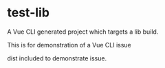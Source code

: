 # test-lib

A Vue CLI generated project which targets a lib build.

This is for demonstration of a Vue CLI issue

dist included to demonstrate issue.
